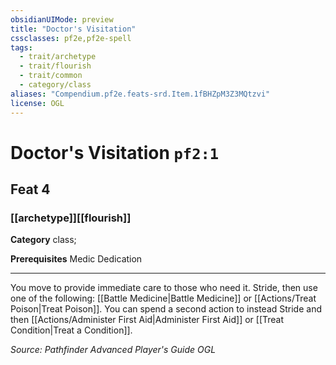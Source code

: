 ```yaml
---
obsidianUIMode: preview
title: "Doctor's Visitation"
cssclasses: pf2e,pf2e-spell
tags:
  - trait/archetype
  - trait/flourish
  - trait/common
  - category/class
aliases: "Compendium.pf2e.feats-srd.Item.1fBHZpM3Z3MQtzvi"
license: OGL
---
```

# Doctor's Visitation `pf2:1`
## Feat 4
### [[archetype]][[flourish]]

**Category** class; 



**Prerequisites** Medic Dedication
* * *
You move to provide immediate care to those who need it. Stride, then use one of the following: [[Battle Medicine|Battle Medicine]] or [[Actions/Treat Poison|Treat Poison]]. You can spend a second action to instead Stride and then [[Actions/Administer First Aid|Administer First Aid]] or [[Treat Condition|Treat a Condition]].

*Source: Pathfinder Advanced Player's Guide*
*OGL*